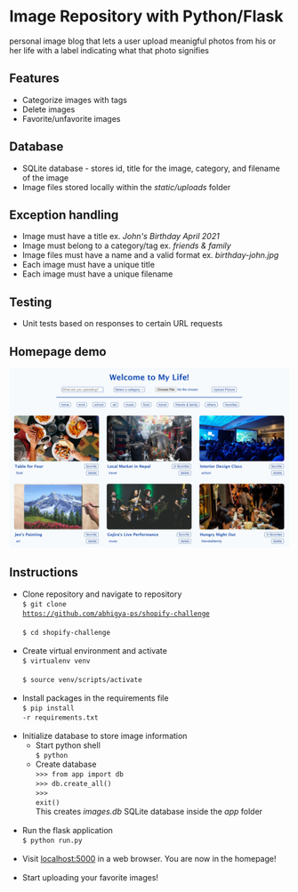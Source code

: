 # Image Repository with Python/Flask

personal image blog that lets a user upload meanigful photos from his or her life with a label indicating what that photo signifies

## Features
- Categorize images with tags
- Delete images
- Favorite/unfavorite images

## Database
- SQLite database - stores id, title for the image, category, and filename of the image
- Image files stored locally within the *static/uploads* folder

## Exception handling
- Image must have a title ex. *John's Birthday April 2021*
- Image must belong to a category/tag ex. *friends & family*
- Image files must have a name and a valid format ex. *birthday-john.jpg*
- Each image must have a unique title
- Each image must have a unique filename

## Testing
- Unit tests based on responses to certain URL requests

## Homepage demo
<img src="images/homepage-snip.JPG" />

## Instructions
- Clone repository and navigate to repository <br>
<code>$ git clone https://github.com/abhigya-ps/shopify-challenge </code> <br>
<code>$ cd shopify-challenge </code> <br><br>
- Create virtual environment and activate <br>
<code>$ virtualenv venv </code> <br>
<code>$ source venv/scripts/activate </code> <br><br>
- Install packages in the requirements file <br>
<code>$ pip install -r requirements.txt </code> <br><br>
- Initialize database to store image information
  - Start python shell <br>
  <code>$ python </code> <br>
  - Create database <br>
  <code>>>> from app import db </code> <br>
  <code>>>> db.create_all() </code> <br>
  <code>>>> exit() </code> <br>
  This creates *images.db* SQLite database inside the *app* folder <br><br>
- Run the flask application <br>
<code>$ python run.py </code> <br><br>
- Visit [localhost:5000](http://localhost:5000/) in a web browser. You are now in the homepage! <br><br>
- Start uploading your favorite images!
  

